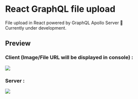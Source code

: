 # React GraphQL file upload

File upload in React powered by GraphQL Apollo Server 📁
<br>
Currently under development.

## Preview

### Client (Image/File URL will be displayed in console) :<br>
<img src="https://i.ibb.co/BqL9qfq/upload-img.png" />

### Server :<br>
<img src="https://i.ibb.co/hHvmwX7/hello.png" />
